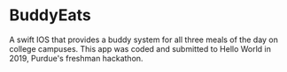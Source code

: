 # BuddyEats

A swift IOS that provides a buddy system for all three meals of the day on college campuses. This app was coded and submitted to Hello World in 2019, Purdue's freshman hackathon.

